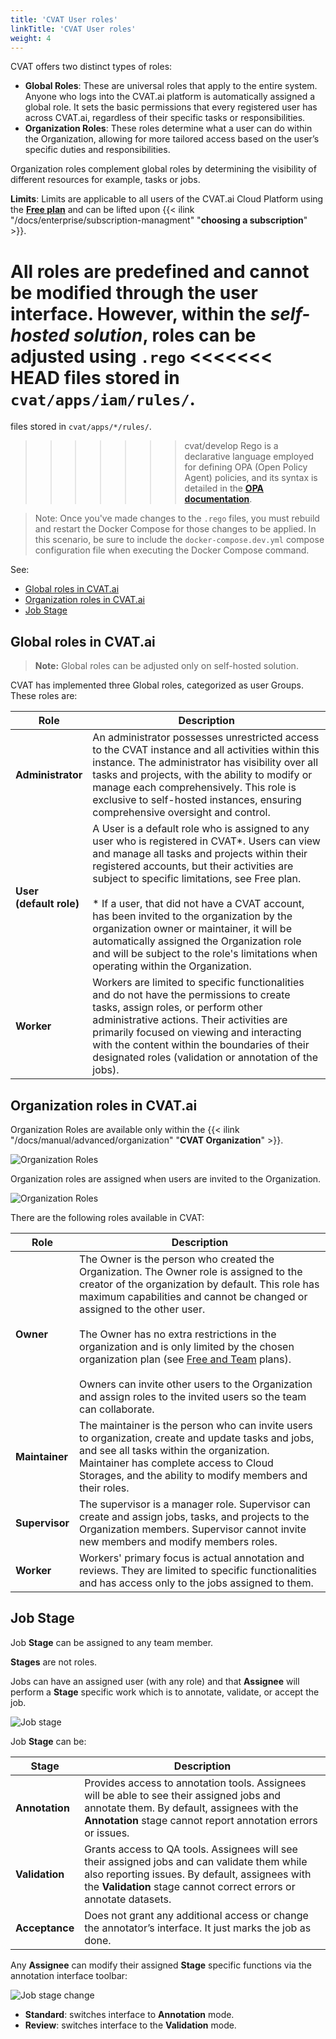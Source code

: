 ```yaml
---
title: 'CVAT User roles'
linkTitle: 'CVAT User roles'
weight: 4
---
```


CVAT offers two distinct types of roles:

- **Global Roles**: These are universal roles that apply to the entire system. Anyone who logs into the CVAT.ai
  platform is automatically assigned a global role. It sets the basic permissions that every registered user
  has across CVAT.ai, regardless of their specific tasks or responsibilities.
- **Organization Roles**: These roles determine what a user can do within the Organization,
  allowing for more tailored access based on the user’s specific duties and responsibilities.

Organization roles complement global roles by determining the
visibility of different resources for example, tasks or jobs.

**Limits**: Limits are applicable to all users of the CVAT.ai Cloud Platform
using the [**Free plan**](https://www.cvat.ai/pricing/cloud) and can be lifted upon
{{< ilink "/docs/enterprise/subscription-managment" "**choosing a subscription**" >}}.

All roles are predefined and cannot be modified through the user interface.
However, within the _self-hosted solution_, roles can be adjusted using `.rego`
<<<<<<< HEAD
files stored in `cvat/apps/iam/rules/`.
=======
files stored in `cvat/apps/*/rules/`.
>>>>>>> cvat/develop
Rego is a declarative language employed for defining
OPA (Open Policy Agent) policies, and its syntax is detailed
in the [**OPA documentation**](https://www.openpolicyagent.org/docs/latest/policy-language/).

> Note: Once you've made changes to the `.rego` files, you must
> rebuild and restart the Docker Compose for those changes to be applied.
> In this scenario, be sure to include the `docker-compose.dev.yml` compose
> configuration file when executing the Docker Compose command.

See:

- [Global roles in CVAT.ai](#global-roles-in-cvatai)
- [Organization roles in CVAT.ai](#organization-roles-in-cvatai)
- [Job Stage](#job-stage)

## Global roles in CVAT.ai

> **Note:** Global roles can be adjusted only on self-hosted solution.

CVAT has implemented three Global roles, categorized as user Groups. These roles are:

<!--lint disable maximum-line-length-->

| Role                        | Description                                                                                                                                                                                                                                                                                                                                                                                                                                                                                                                     |
| --------------------------- | ------------------------------------------------------------------------------------------------------------------------------------------------------------------------------------------------------------------------------------------------------------------------------------------------------------------------------------------------------------------------------------------------------------------------------------------------------------------------------------------------------------------------------- |
| **Administrator**           | An administrator possesses unrestricted access to the CVAT instance and all activities within this instance. The administrator has visibility over all tasks and projects, with the ability to modify or manage each comprehensively. This role is exclusive to self-hosted instances, ensuring comprehensive oversight and control.                                                                                                                                                                                            |
| **User <br>(default role)** | A User is a default role who is assigned to any user who is registered in CVAT*. Users can view and manage all tasks and projects within their registered accounts, but their activities are subject to specific limitations, see Free plan. <br><br>* If a user, that did not have a CVAT account, has been invited to the organization by the organization owner or maintainer, it will be automatically assigned the Organization role and will be subject to the role's limitations when operating within the Organization. |
| **Worker**                  | Workers are limited to specific functionalities and do not have the permissions to create tasks, assign roles, or perform other administrative actions. Their activities are primarily focused on viewing and interacting with the content within the boundaries of their designated roles (validation or annotation of the jobs).                                                                                                                                                                                              |

<!--lint enable maximum-line-length-->

## Organization roles in CVAT.ai

Organization Roles are available only within the
{{< ilink "/docs/manual/advanced/organization" "**CVAT Organization**" >}}.

![Organization Roles](/images/user-roles.png)

Organization roles are assigned when users are invited to the Organization.

![Organization Roles](/images/org-roles.png)

There are the following roles available in CVAT:

<!--lint disable maximum-line-length-->

| Role           | Description                                                                                                                                                                                                                                                                                                                                                                                                                                                                                                                              |
| -------------- | ---------------------------------------------------------------------------------------------------------------------------------------------------------------------------------------------------------------------------------------------------------------------------------------------------------------------------------------------------------------------------------------------------------------------------------------------------------------------------------------------------------------------------------------- |
| **Owner**      | The Owner is the person who created the Organization. The Owner role is assigned to the creator of the organization by default. This role has maximum capabilities and cannot be changed or assigned to the other user. <br><br>The Owner has no extra restrictions in the organization and is only limited by the chosen organization plan (see [Free and Team](https://www.cvat.ai/pricing/cloud) plans). <br><br>Owners can invite other users to the Organization and assign roles to the invited users so the team can collaborate. |
| **Maintainer** | The maintainer is the person who can invite users to organization, create and update tasks and jobs, and see all tasks within the organization. Maintainer has complete access to Cloud Storages, and the ability to modify members and their roles.                                                                                                                                                                                                                                                                                     |
| **Supervisor** | The supervisor is a manager role. Supervisor can create and assign jobs, tasks, and projects to the Organization members. Supervisor cannot invite new members and modify members roles.                                                                                                                                                                                                                                                                                                                                                 |
| **Worker**     | Workers' primary focus is actual annotation and reviews. They are limited to specific functionalities and has access only to the jobs assigned to them.                                                                                                                                                                                                                                                                                                                                                                                  |

<!--lint enable maximum-line-length-->

## Job Stage

Job **Stage** can be assigned to any team member.

**Stages** are not roles.

Jobs can have an assigned user (with any role) and that **Assignee**
will perform a **Stage** specific work which is to annotate,
validate, or accept the job.

![Job stage](/images/job-stage.png)

Job **Stage** can be:

<!--lint disable maximum-line-length-->

| Stage          | Description                                                                                                                                                                                                          |
| -------------- | -------------------------------------------------------------------------------------------------------------------------------------------------------------------------------------------------------------------- |
| **Annotation** | Provides access to annotation tools. Assignees will be able to see their assigned jobs and annotate them. By default, assignees with the **Annotation** stage cannot report annotation errors or issues.             |
| **Validation** | Grants access to QA tools. Assignees will see their assigned jobs and can validate them while also reporting issues. By default, assignees with the **Validation** stage cannot correct errors or annotate datasets. |
| **Acceptance** | Does not grant any additional access or change the annotator’s interface. It just marks the job as done.                                                                                                             |

<!--lint enable maximum-line-length-->

Any **Assignee** can modify their assigned **Stage** specific
functions via the annotation interface toolbar:

![Job stage change](/images/change-stage.png)

- **Standard**: switches interface to **Annotation** mode.
- **Review**: switches interface to the **Validation** mode.
